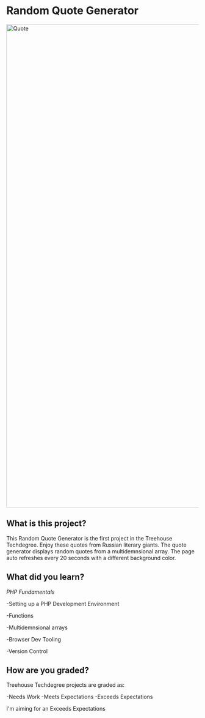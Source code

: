 # Random Quote Generator



<img width="1263" alt="Quote" src="https://user-images.githubusercontent.com/12889670/66725535-1b2fb480-ee01-11e9-9ef6-1dc9e054f177.png">


## What is this project?

This Random Quote Generator is the first project in the Treehouse Techdegree. Enjoy these quotes from Russian literary giants. The quote generator displays random quotes from a multidemnsional array. The page auto refreshes every 20 seconds with a different background color.



## What did you learn?
*PHP Fundamentals*

-Setting up a PHP Development Environment


-Functions


-Multidemnsional arrays


-Browser Dev Tooling


-Version Control



## How are you graded?

Treehouse Techdegree projects are graded as:

-Needs Work
-Meets Expectations
-Exceeds Expectations

I'm aiming for an Exceeds Expectations 